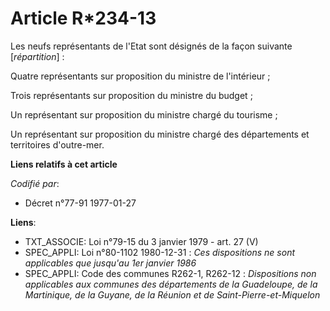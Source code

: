 # Article R*234-13

Les neufs représentants de l'Etat sont désignés de la façon suivante [*répartition*] :

Quatre représentants sur proposition du ministre de l'intérieur ;

Trois représentants sur proposition du ministre du budget ;

Un représentant sur proposition du ministre chargé du tourisme ;

Un représentant sur proposition du ministre chargé des départements et territoires d'outre-mer.

**Liens relatifs à cet article**

_Codifié par_:

  - Décret n°77-91 1977-01-27

**Liens**:

  - TXT_ASSOCIE: Loi n°79-15 du 3 janvier 1979 - art. 27 (V)
  - SPEC_APPLI: Loi n°80-1102 1980-12-31 : *Ces dispositions ne sont applicables que jusqu'au 1er janvier 1986*
  - SPEC_APPLI: Code des communes R262-1, R262-12 : *Dispositions non applicables aux communes des départements de la Guadeloupe, de la Martinique, de la Guyane, de la Réunion et de Saint-Pierre-et-Miquelon*
